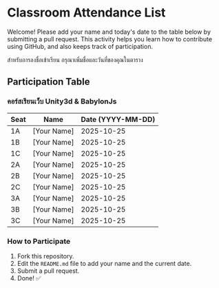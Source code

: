 # Classroom Attendance List

Welcome! Please add your name and today's date to the table below by submitting a pull request. This activity helps you learn how to contribute using GitHub, and also keeps track of participation. 

สำหรับการลงชื่อเข้าเรียน กรุณาเพิ่มชื่อและวันที่ของคุณในตาราง

## Participation Table

### คอร์สเรียนเว็บ Unity3d & BabylonJs


| Seat | Name           | Date (YYYY-MM-DD) |
|------|----------------|-------------------|
| 1A   | [Your Name]    | 2025-10-25        |
| 1B   | [Your Name]    | 2025-10-25        |
| 1C   | [Your Name]    | 2025-10-25        |
| 2A   | [Your Name]    | 2025-10-25        |
| 2B   | [Your Name]    | 2025-10-25        |
| 2C   | [Your Name]    | 2025-10-25        |
| 3A   | [Your Name]    | 2025-10-25        |
| 3B   | [Your Name]    | 2025-10-25        |
| 3C   | [Your Name]    | 2025-10-25        |

### How to Participate
1. Fork this repository.
2. Edit the `README.md` file to add your name and the current date.
3. Submit a pull request.
4. Done! ✅
